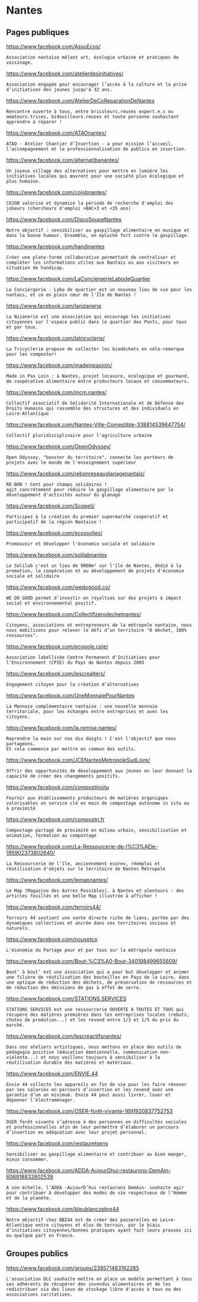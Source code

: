 # Nantes

## Pages publiques

https://www.facebook.com/AssoEcos/

    Association nantaise mêlant art, écologie urbaine et pratiques de voisinage.

https://www.facebook.com/atelierdesinitiatives/
    
    Association engagée pour encourager l’accès à la culture et la prise d’initiatives des jeunes jusqu'à 32 ans.

https://www.facebook.com/AtelierDeCoReparationDeNantes
    
    Rencontre ouverte à tous, entre bricoleurs.reuses expert.e.s ou amateurs.trices, bidouilleurs.reuses et toute personne souhaitant apprendre à réparer !

https://www.facebook.com/ATAOnantes/

    ATAO - Atelier Chantier d’Insertion - a pour mission l’accueil, l’accompagnement et la professionnalisation de publics en insertion.

https://www.facebook.com/alternatibanantes/

    Un joyeux village des alternatives pour mettre en lumière les initiatives locales qui œuvrent pour une société plus écologique et plus humaine.

https://www.facebook.com/cojobnantes/

    COJOB valorise et dynamise la période de recherche d'emploi des jobeurs (chercheurs d'emploi >BAC+3 et <35 ans)

https://www.facebook.com/DiscoSoupeNantes

    Notre objectif : sensibiliser au gaspillage alimentaire en musique et dans la bonne humeur. Ensemble, on épluche fort contre le gaspillage.

https://www.facebook.com/handinantes

    Créer une plate-forme collaborative permettant de centraliser et compléter les informations utiles aux Nantais ou aux visiteurs en situation de handicap.

https://www.facebook.com/LaConciergerieLabodeQuartier

    La Conciergerie - Labo de quartier est un nouveau lieu de vie pour les nantais, et ce en plein cœur de l'Île de Nantes !

https://www.facebook.com/lanizanerie

    La Nizanerie est une association qui encourage les initiatives citoyennes sur l'espace public dans le quartier des Ponts, pour tous et par tous.

https://www.facebook.com/latricyclerie/

    La Tricyclerie propose de collecter les biodéchets en vélo-remorque pour les composter!

https://www.facebook.com/madeinpasloin/

    Made in Pas Loin : à Nantes, projet locavore, écologique et gourmand, de coopérative alimentaire entre producteurs locaux et consommateurs.

https://www.facebook.com/mcm.nantes/

    Collectif associatif de Solidarité Internationale et de Défense des Droits Humains qui rassemble des structures et des individuels en Loire-Atlantique

https://www.facebook.com/Nantes-Ville-Comestible-338814539647754/

    Collectif pluridisciplinaire pour l'agriculture urbaine

https://www.facebook.com/OpenOdyssey/

    Open Odyssey, "booster du territoire", connecte les porteurs de projets avec le monde de l'enseignement supérieur

https://www.facebook.com/rebonreseauglanagenantais/

    RE-BON ! Cent pour champs solidaires !
    agit concrètement pour réduire le gaspillage alimentaire par le développement d'activités autour du glanage

https://www.facebook.com/Scopeli/

    Participez à la création du premier supermarché coopératif et participatif de la région Nantaise !

https://www.facebook.com/ecossolies/

    Promouvoir et développer l'économie sociale et solidaire

https://www.facebook.com/solilabnantes

    Le Solilab c'est un lieu de 9000m² sur l'île de Nantes, dédié à la promotion, la coopération et au développement de projets d'économie sociale et solidaire

https://www.facebook.com/wedogood.co/

    WE DO GOOD permet d'investir en royalties sur des projets à impact social et environnemental positif.

https://www.facebook.com/Collectifzerodechetnantes/

    Citoyens, associations et entrepreneurs de la métropole nantaise, nous nous mobilisons pour relever le défi d’un territoire "0 déchet, 100% ressources".

https://www.facebook.com/ecopole.cpie/

    Association labellisée Centre Permanent d'Initiatives pour l'Environnement (CPIE) du Pays de Nantes depuis 2003

https://www.facebook.com/lescrealters/

    Engagement citoyen pour la création d'alternatives

https://www.facebook.com/UneMonnaiePourNantes

    La Monnaie complémentaire nantaise : une nouvelle monnaie territoriale, pour les échanges entre entreprises et avec les citoyens.

https://www.facebook.com/la.remise.nantes/

    Reprendre la main sur nos dix doigts ! C'est l'objectif que nous partageons.
    Et cela commence par mettre en commun des outils.

https://www.facebook.com/JCENantesMetropoleSudLoire/

    Offrir des opportunités de développement aux jeunes en leur donnant la capacité de créer des changements positifs.

https://www.facebook.com/compostinsitu

    Fournir aux établissements producteurs de matières organiques valorisables un service clé en main de compostage autonome in situ ou à proximité

https://www.facebook.com/compostri.fr

    Compostage partagé de proximité en milieu urbain, sensibilisation et animation, formation au compostage

https://www.facebook.com/La-Ressourcerie-de-l%C3%AEle-195902373802640/

    La Ressourcerie de l'île, anciennement ecorev, réemploi et réutilisation d'objets sur le territoire de Nantes Métropole

https://www.facebook.com/lemapnantes/

    Le Map (Magazine des Autres Possibles), à Nantes et alentours : des articles fouillés et une belle Map illustrée à afficher !

https://www.facebook.com/terroirs44/

    Terroirs 44 soutient une vente directe riche de liens, portée par des dynamiques collectives et ancrée dans ses territoires sociaux et naturels.

https://www.facebook.com/nousetco

    L'économie du Partage pour et par tous sur la métropole nantaise

https://www.facebook.com/Bout-%C3%A0-Bout-340198499655609/

    Bout’ à bout’ est une association qui a pour but développer et animer une filière de réutilisation des bouteilles en Pays de la Loire, dans une optique de réduction des déchets, de préservation de ressources et de réduction des émissions de gaz à effet de serre.

https://www.facebook.com/STATIONS.SERVICES

    STATIONS SERVICES est une ressourcerie OUVERTE A TOUTES ET TOUS qui récupère des matières premières dans les entreprises locales (rebuts, chutes de prodution...) et les revend entre 1/3 et 1/5 du prix du marché.

https://www.facebook.com/lescreactifsnantes/

    Dans nos ateliers artistiques, nous mettons en place des outils de pédagogie positive (éducation émotionnelle, communication non-violente...) et nous veillons toujours à sensibiliser à la réutilisation durable des matières et matériaux.

https://www.facebook.com/ENVIE.44

    Envie 44 collecte les appareils en fin de vie pour les faire rénover par ses salariés en parcours d’insertion et les revend avec une garantie d’un an minimum. Envie 44 peut aussi livrer, louer et dépanner l’électroménager.

https://www.facebook.com/OSER-forêt-vivante-1691920837752753

    OSER forêt vivante s’adresse à des personnes en difficultés sociales et professionnelles afin de leur permettre d’élaborer un parcours d’insertion en adéquation avec leur projet personnel.

https://www.facebook.com/restauretsens

    Sensibiliser au gaspillage alimentaire et contribuer au bien manger, mieux consommer.

https://www.facebook.com/ADDA-AujourDhui-restaurons-DemAin-606918832802539

    A son échelle, l’ADDA -AujourD’hui restaurons DemAin- souhaite agir pour contribuer à développer des modes de vie respectueux de l'Homme et de la planète.

https://www.facebook.com/bleublanczebre44

    Notre objectif chez BBZ44 est de créer des passerelles en Loire-Atlantique entre citoyens et élus de terrain, par le biais d’initiatives citoyennes/bonnes pratiques ayant fait leurs preuves ici ou quelque part en France.

## Groupes publics

https://www.facebook.com/groups/238571483162285

    L'association DLC souhaite mettre en place un modèle permettant à tous ses adhérents de récupérer des invendus alimentaires et de les redistribuer via des lieux de stockage libre d'accès à tous ou des associations caritatives.